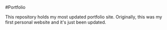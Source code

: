 #Portfolio

This repository holds my most updated portfolio site. Originally, this was my first personal website and it's just been updated.

